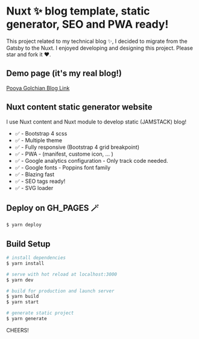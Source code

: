 # Nuxt ✨ blog template, static generator, SEO and PWA ready!

This project related to my technical blog ✨, I decided to migrate from the Gatsby to the Nuxt.
I enjoyed developing and designing this project. Please star and fork it ♥️.

## Demo page (it's my real blog!)

[Pooya Golchian Blog Link](https://pooyagolchian.ir)

## Nuxt content static generator website

I use Nuxt content and Nuxt module to develop static (JAMSTACK) blog!

- ✅ - Bootstrap 4 scss
- ✅ - Multiple theme
- ✅ - Fully responsive (Bootstrap 4 grid breakpoint)
- ✅ - PWA - (manifest, custome icon, ... )
- ✅ - Google analytics configuration - Only track code needed.
- ✅ - Google fonts - Poppins font family
- ✅ - Blazing fast
- ✅ - SEO tags ready!
- ✅ - SVG loader

## Deploy on GH_PAGES 🪄

```bash
$ yarn deploy
```

## Build Setup

```bash
# install dependencies
$ yarn install

# serve with hot reload at localhost:3000
$ yarn dev

# build for production and launch server
$ yarn build
$ yarn start

# generate static project
$ yarn generate
```

CHEERS!
